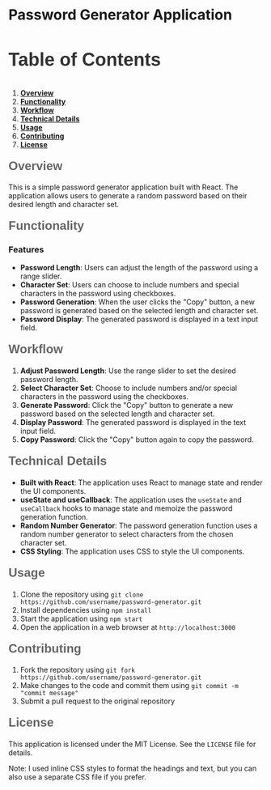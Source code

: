 
**Password Generator Application**
=====================================


**<h3 style="font-family: Arial, sans-serif; font-size: 36px; font-weight: bold; color: #333;">Table of Contents</h3>**


1. [**Overview**](#overview)
2. [**Functionality**](#functionality)
3. [**Workflow**](#workflow)
4. [**Technical Details**](#technical-details)
5. [**Usage**](#usage)
6. [**Contributing**](#contributing)
7. [**License**](#license)


**<h2 style="font-family: Arial, sans-serif; font-size: 24px; font-weight: bold; color: #666; margin-top: 20px;">Overview</h2>**


This is a simple password generator application built with React. The application allows users to generate a random password based on their desired length and character set.


**<h2 style="font-family: Arial, sans-serif; font-size: 24px; font-weight: bold; color: #666; margin-top: 20px;">Functionality</h2>**


### Features

* **Password Length**: Users can adjust the length of the password using a range slider.
* **Character Set**: Users can choose to include numbers and special characters in the password using checkboxes.
* **Password Generation**: When the user clicks the "Copy" button, a new password is generated based on the selected length and character set.
* **Password Display**: The generated password is displayed in a text input field.


**<h2 style="font-family: Arial, sans-serif; font-size: 24px; font-weight: bold; color: #666; margin-top: 20px;">Workflow</h2>**


1. **Adjust Password Length**: Use the range slider to set the desired password length.
2. **Select Character Set**: Choose to include numbers and/or special characters in the password using the checkboxes.
3. **Generate Password**: Click the "Copy" button to generate a new password based on the selected length and character set.
4. **Display Password**: The generated password is displayed in the text input field.
5. **Copy Password**: Click the "Copy" button again to copy the password.


**<h2 style="font-family: Arial, sans-serif; font-size: 24px; font-weight: bold; color: #666; margin-top: 20px;">Technical Details</h2>**


* **Built with React**: The application uses React to manage state and render the UI components.
* **useState and useCallback**: The application uses the `useState` and `useCallback` hooks to manage state and memoize the password generation function.
* **Random Number Generator**: The password generation function uses a random number generator to select characters from the chosen character set.
* **CSS Styling**: The application uses CSS to style the UI components.


**<h2 style="font-family: Arial, sans-serif; font-size: 24px; font-weight: bold; color: #666; margin-top: 20px;">Usage</h2>**


1. Clone the repository using `git clone https://github.com/username/password-generator.git`
2. Install dependencies using `npm install`
3. Start the application using `npm start`
4. Open the application in a web browser at `http://localhost:3000`


**<h2 style="font-family: Arial, sans-serif; font-size: 24px; font-weight: bold; color: #666; margin-top: 20px;">Contributing</h2>**


1. Fork the repository using `git fork https://github.com/username/password-generator.git`
2. Make changes to the code and commit them using `git commit -m "commit message"`
3. Submit a pull request to the original repository


**<h2 style="font-family: Arial, sans-serif; font-size: 24px; font-weight: bold; color: #666; margin-top: 20px;">License</h2>**


This application is licensed under the MIT License. See the `LICENSE` file for details.

Note: I used inline CSS styles to format the headings and text, but you can also use a separate CSS file if you prefer.
<!-- # React + Vite

This template provides a minimal setup to get React working in Vite with HMR and some ESLint rules.

Currently, two official plugins are available:

- [@vitejs/plugin-react](https://github.com/vitejs/vite-plugin-react/blob/main/packages/plugin-react/README.md) uses [Babel](https://babeljs.io/) for Fast Refresh
- [@vitejs/plugin-react-swc](https://github.com/vitejs/vite-plugin-react-swc) uses [SWC](https://swc.rs/) for Fast Refresh

## Expanding the ESLint configuration

If you are developing a production application, we recommend using TypeScript and enable type-aware lint rules. Check out the [TS template](https://github.com/vitejs/vite/tree/main/packages/create-vite/template-react-ts) to integrate TypeScript and [`typescript-eslint`](https://typescript-eslint.io) in your project. -->
